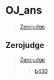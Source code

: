 # OJ_ans

> [Zerojudge](#zerojudge)

## Zerojudge

> [Zerojudge](/zerojudge)
>>[b430](/zerojudge/b430.cpp)
